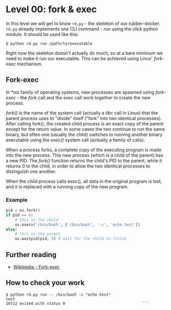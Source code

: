# Level 00: fork & exec

In this level we will get to know `rd.py` - the skeleton of our rubber-docker. `rd.py` already implements one CLI command - *run* using the *click* python module. It should be used like this:

```
$ python rd.py run /path/to/executable
```

Right now the skeleton doesn't actually do much, so at a bare minimum we need to make it run our executable. This can be achieved using Linux' *fork-exec* mechanism.

## Fork-exec
In \*nix family of operating systems, new processes are spawned using *fork-exec* -
the *fork* call and the *exec* call work together to create the new process.

*fork()* is the name of the system call (actually a *libc* call in Linux) that the parent process uses to "divide" itself ("fork" into two identical processes). After calling fork(), the created child process is an exact copy of the parent except for the return value. In some cases the two continue to run the same binary, but often one (usually the child) switches to running another binary executable using the *exec()* system call (actually a family of calls).

When a process forks, a complete copy of the executing program is made into the new process. This new process (which is a child of the parent) has a new PID. The *fork()* function returns the child's PID to the parent, while it returns 0 to the child, in order to allow the two identical processes to distinguish one another.

When the child process calls exec(), all data in the original program is lost, and it is replaced with a running copy of the new program.

### Example

```python
pid = os.fork()
if pid == 0:
    # this is the child
    os.execv('/bin/bash', ['/bin/bash', '-c', 'echo test'])
else:
    # this is the parent
    os.waitpid(pid, 0) # wait for the child to finish
```

## Further reading
- [Wikipedia - Fork-exec](https://en.wikipedia.org/wiki/Fork%E2%80%93exec)

## How to check your work

```
$ python rd.py run -- /bin/bash -c "echo test"                                 test                                                                                                                                                10722 exited with status 0                                  ```
